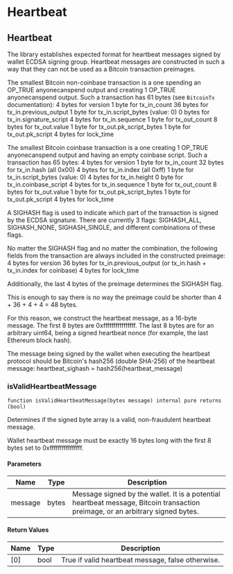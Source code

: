 # Heartbeat

## Heartbeat

The library establishes expected format for heartbeat messages signed by wallet ECDSA signing group. Heartbeat messages are constructed in such a way that they can not be used as a Bitcoin transaction preimages.

The smallest Bitcoin non-coinbase transaction is a one spending an OP\_TRUE anyonecanspend output and creating 1 OP\_TRUE anyonecanspend output. Such a transaction has 61 bytes (see `BitcoinTx` documentation): 4 bytes for version 1 byte for tx\_in\_count 36 bytes for tx\_in.previous\_output 1 byte for tx\_in.script\_bytes (value: 0) 0 bytes for tx\_in.signature\_script 4 bytes for tx\_in.sequence 1 byte for tx\_out\_count 8 bytes for tx\_out.value 1 byte for tx\_out.pk\_script\_bytes 1 byte for tx\_out.pk\_script 4 bytes for lock\_time

The smallest Bitcoin coinbase transaction is a one creating 1 OP\_TRUE anyonecanspend output and having an empty coinbase script. Such a transaction has 65 bytes: 4 bytes for version 1 byte for tx\_in\_count 32 bytes for tx\_in.hash (all 0x00) 4 bytes for tx\_in.index (all 0xff) 1 byte for tx\_in.script\_bytes (value: 0) 4 bytes for tx\_in.height 0 byte for tx\_in.coinbase\_script 4 bytes for tx\_in.sequence 1 byte for tx\_out\_count 8 bytes for tx\_out.value 1 byte for tx\_out.pk\_script\_bytes 1 byte for tx\_out.pk\_script 4 bytes for lock\_time

A SIGHASH flag is used to indicate which part of the transaction is signed by the ECDSA signature. There are currently 3 flags: SIGHASH\_ALL, SIGHASH\_NONE, SIGHASH\_SINGLE, and different combinations of these flags.

No matter the SIGHASH flag and no matter the combination, the following fields from the transaction are always included in the constructed preimage: 4 bytes for version 36 bytes for tx\_in.previous\_output (or tx\_in.hash + tx\_in.index for coinbase) 4 bytes for lock\_time

Additionally, the last 4 bytes of the preimage determines the SIGHASH flag.

This is enough to say there is no way the preimage could be shorter than 4 + 36 + 4 + 4 = 48 bytes.

For this reason, we construct the heartbeat message, as a 16-byte message. The first 8 bytes are 0xffffffffffffffff. The last 8 bytes are for an arbitrary uint64, being a signed heartbeat nonce (for example, the last Ethereum block hash).

The message being signed by the wallet when executing the heartbeat protocol should be Bitcoin's hash256 (double SHA-256) of the heartbeat message: heartbeat\_sighash = hash256(heartbeat\_message)

### isValidHeartbeatMessage

```solidity
function isValidHeartbeatMessage(bytes message) internal pure returns (bool)
```

Determines if the signed byte array is a valid, non-fraudulent heartbeat message.

Wallet heartbeat message must be exactly 16 bytes long with the first 8 bytes set to 0xffffffffffffffff.

#### Parameters

| Name    | Type  | Description                                                                                                                    |
| ------- | ----- | ------------------------------------------------------------------------------------------------------------------------------ |
| message | bytes | Message signed by the wallet. It is a potential heartbeat message, Bitcoin transaction preimage, or an arbitrary signed bytes. |

#### Return Values

| Name | Type | Description                                       |
| ---- | ---- | ------------------------------------------------- |
| \[0] | bool | True if valid heartbeat message, false otherwise. |
